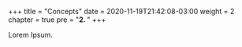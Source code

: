 +++
title = "Concepts"
date = 2020-11-19T21:42:08-03:00
weight = 2
chapter = true
pre = "<b>2. </b>"
+++

Lorem Ipsum.